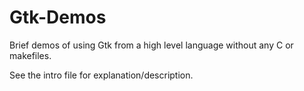 # Gtk-Demos
Brief demos of using Gtk from a high level language without any C or makefiles.

See the intro file for explanation/description.
